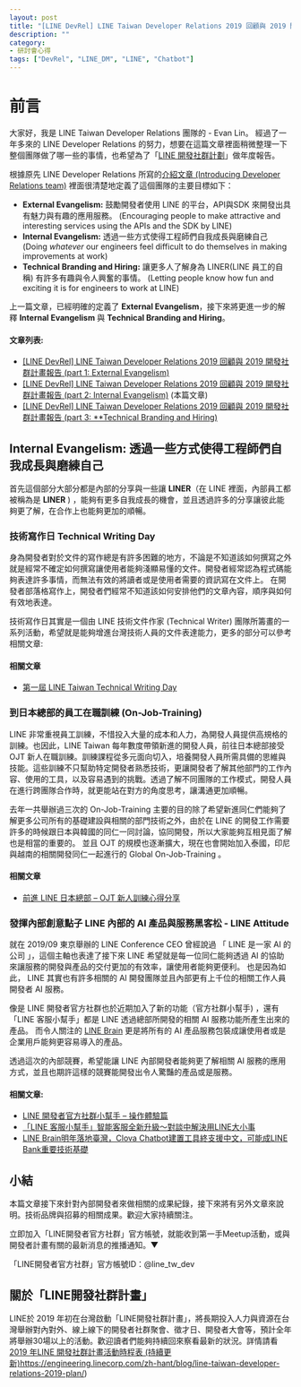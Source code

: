 ```yaml
---
layout: post
title: "[LINE DevRel] LINE Taiwan Developer Relations 2019 回顧與 2019 開發社群計畫報告 (part 2: Internal Evangelism)"
description: ""
category: 
- 研討會心得
tags: ["DevRel", "LINE_DM", "LINE", "Chatbot"]
---
```


<script async class="speakerdeck-embed" data-id="5e0fd8e4633d4fb892dd2ee930057642" data-ratio="1.77777777777778" src="//speakerdeck.com/assets/embed.js"></script>
# 前言

大家好，我是 LINE Taiwan Developer Relations 團隊的  - Evan Lin。 經過了一年多來的 LINE Developer Relations 的努力，想要在這篇文章裡面稍微整理一下整個團隊做了哪一些的事情，也希望為了「[LINE 開發社群計劃](https://engineering.linecorp.com/zh-hant/blog/line-taiwan-developer-relations-2019-plan/)」做年度報告。

根據原先 LINE Developer Relations 所寫的[介紹文章 (Introducing Developer Relations team)](https://engineering.linecorp.com/en/blog/introducing-developer-relations-team/) 裡面很清楚地定義了這個團隊的主要目標如下：

- **External Evangelism:** 鼓勵開發者使用 LINE 的平台，API與SDK 來開發出具有魅力與有趣的應用服務。 (Encouraging people to make attractive and interesting services using the APIs and the SDK by LINE) 
- **Internal Evangelism:** 透過一些方式使得工程師們自我成長與磨練自己 (Doing *whatever* our engineers feel difficult to do themselves in making improvements at work)
- **Technical Branding and Hiring:** 讓更多人了解身為 LINER(LINE 員工的自稱) 有許多有趣與令人興奮的事情。 (Letting people know how fun and exciting it is for engineers to work at LINE)

上一篇文章，已經明確的定義了 **External Evangelism**，接下來將更進一步的解釋 **Internal Evangelism** 與 **Technical Branding and Hiring**。

#### 文章列表:

- [[LINE DevRel] LINE Taiwan Developer Relations 2019 回顧與 2019 開發社群計畫報告 (part 1: External Evangelism)](https://www.evanlin.com/devrel-2019-1/) 
- [[LINE DevRel] LINE Taiwan Developer Relations 2019 回顧與 2019 開發社群計畫報告 (part 2: Internal Evangelism)](https://www.evanlin.com/devrel-2019-2/)  (本篇文章)
- [[LINE DevRel] LINE Taiwan Developer Relations 2019 回顧與 2019 開發社群計畫報告 (part 3: **Technical Branding and Hiring)](https://www.evanlin.com/devrel-2019-3/)

##  **Internal Evangelism:** 透過一些方式使得工程師們自我成長與磨練自己

<script async class="speakerdeck-embed" data-slide="15" data-id="5e0fd8e4633d4fb892dd2ee930057642" data-ratio="1.77777777777778" src="//speakerdeck.com/assets/embed.js"></script>
首先這個部分大部分都是內部的分享與一些讓 **LINER**（在 LINE 裡面，內部員工都被稱為是 **LINER** ) ，能夠有更多自我成長的機會，並且透過許多的分享讓彼此能夠更了解，在合作上也能夠更加的順暢。 


### 技術寫作日 Technical Writing Day 

<script async class="speakerdeck-embed" data-slide="16" data-id="5e0fd8e4633d4fb892dd2ee930057642" data-ratio="1.77777777777778" src="//speakerdeck.com/assets/embed.js"></script>
身為開發者對於文件的寫作總是有許多困難的地方，不論是不知道該如何撰寫之外就是經常不確定如何撰寫讓使用者能夠淺顯易懂的文件。開發者經常認為程式碼能夠表達許多事情，而無法有效的將讀者或是使用者需要的資訊寫在文件上。 在開發者部落格寫作上，開發者們經常不知道該如何安排他們的文章內容，順序與如何有效地表達。 

技術寫作日其實是一個由 LINE 技術文件作家 (Technical Writer) 團隊所籌畫的一系列活動，希望就是能夠增進台灣技術人員的文件表達能力，更多的部分可以參考相關文章:

#### 相關文章

- [第一屆 LINE Taiwan Technical Writing Day](https://engineering.linecorp.com/zh-hant/blog/line-taiwan-technical-writing-day/)

### 到日本總部的員工在職訓練 (On-Job-Training)

<script async class="speakerdeck-embed" data-slide="17" data-id="5e0fd8e4633d4fb892dd2ee930057642" data-ratio="1.77777777777778" src="//speakerdeck.com/assets/embed.js"></script>
LINE 非常重視員工訓練，不惜投入大量的成本和人力，為開發人員提供高規格的訓練。也因此，LINE Taiwan 每年數度帶領新進的開發人員，前往日本總部接受 OJT 新人在職訓練。訓練課程從多元面向切入，培養開發人員所需具備的思維與技能。這些訓練不只幫助特定開發者熟悉技術，更讓開發者了解其他部門的工作內容、使用的工具，以及容易遇到的挑戰。透過了解不同團隊的工作模式，開發人員在進行跨團隊合作時，就更能站在對方的角度思考，讓溝通更加順暢。

去年一共舉辦過三次的 On-Job-Training 主要的目的除了希望新進同仁們能夠了解更多公司所有的基礎建設與相關的部門技術之外，由於在 LINE 的開發工作需要許多的時候跟日本與韓國的同仁一同討論，協同開發，所以大家能夠互相見面了解也是相當的重要的。 並且 OJT 的規模也逐漸擴大，現在也會開始加入泰國，印尼與越南的相關開發同仁一起進行的 Global On-Job-Training 。

#### 相關文章

- [前進 LINE 日本總部 – OJT 新人訓練心得分享](https://engineering.linecorp.com/zh-hant/blog/ojt-tokyo-20190716/)



### 發揮內部創意點子 LINE 內部的 AI 產品與服務黑客松 -  LINE Attitude

<script async class="speakerdeck-embed" data-slide="18" data-id="5e0fd8e4633d4fb892dd2ee930057642" data-ratio="1.77777777777778" src="//speakerdeck.com/assets/embed.js"></script>
就在 2019/09 東京舉辦的 LINE Conference CEO 曾經說過 「 LINE 是一家 AI 的公司 」，這個主軸也表達了接下來 LINE 希望就是每一位同仁能夠透過 AI 的協助來讓服務的開發與產品的交付更加的有效率，讓使用者能夠更便利。 也是因為如此， LINE 其實也有許多相關的 AI 開發團隊並且內部更有上千位的相關工作人員開發者 AI 服務。

像是 LINE 開發者官方社群也於近期加入了新的功能（官方社群小幫手) ，還有「LINE 客服小幫手」都是 LINE 透過總部所開發的相關 AI 服務功能所產生出來的產品。 而令人關注的 [LINE Brain](https://www.linebrain.ai/) 更是將所有的 AI 產品服務包裝成讓使用者或是企業用戶能夠更容易導入的產品。

透過這次的內部競賽，希望能讓 LINE 內部開發者能夠更了解相關 AI 服務的應用方式，並且也期許這樣的競賽能開發出令人驚豔的產品或是服務。

#### 相關文章:

- [LINE 開發者官方社群小幫手 – 操作體驗篇](https://engineering.linecorp.com/zh-hant/blog/dev-helper-chatbot/)
- [「LINE 客服小幫手」智能客服全新升級～對談中解決用LINE大小事](http://official-blog.line.me/tw/archives/79423075.html)
- [LINE Brain明年落地臺灣，Clova Chatbot建置工具終支援中文，可能成LINE Bank重要技術基礎](https://www.ithome.com.tw/news/134586)




## 小結

本篇文章接下來針對內部開發者來做相關的成果紀錄，接下來將有另外文章來說明。技術品牌與招募的相關成果。歡迎大家持續關注。



立即加入「LINE開發者官方社群」官方帳號，就能收到第一手Meetup活動，或與開發者計畫有關的最新消息的推播通知。▼

「LINE開發者官方社群」官方帳號ID：@line_tw_dev

## 關於「LINE開發社群計畫」

LINE於 2019 年初在台灣啟動「LINE開發社群計畫」，將長期投入人力與資源在台灣舉辦對內對外、線上線下的開發者社群聚會、徵才日、開發者大會等，預計全年將舉辦30場以上的活動。歡迎讀者們能夠持續回來察看最新的狀況。詳情請看 [2019 年LINE 開發社群計畫活動時程表 (持續更新)](https://engineering.linecorp.com/zh-hant/blog/line-taiwan-developer-relations-2019-plan/)https://engineering.linecorp.com/zh-hant/blog/line-taiwan-developer-relations-2019-plan/)